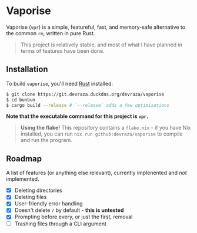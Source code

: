 # Vaporise
Vaporise (`vpr`) is a simple, featureful, fast, and memory-safe alternative to the common `rm`, written in pure Rust.

> This project is relatively stable, and most of what I have planned in terms of features have been done.

## Installation

To build `vaporise`, you'll need [Rust](https://rust-lang.org) installed:
```bash
$ git clone https://git.devraza.duckdns.org/devraza/vaporise
$ cd bunbun
$ cargo build --release # `--release` adds a few optimisations
```

**Note that the executable command for this project is `vpr`.**

> **Using the flake!**
> This repository contains a `flake.nix` - if you have Nix installed, you can run `nix run github:devraza/vaporise` to compile and run the program.

## Roadmap
A list of features (or anything else relevant), currently implenented and *not* implemented.
- [X] Deleting directories
- [X] Deleting files
- [X] User-friendly error handling
- [X] Doesn't delete `/` by default - **this is untested**
- [X] Prompting before every, or just the first, removal
- [ ] Trashing files through a CLI argument
